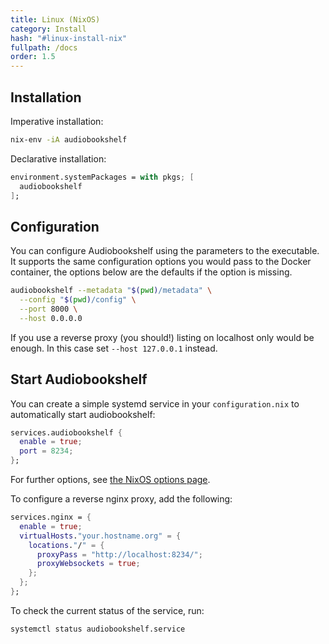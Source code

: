 ```yaml
---
title: Linux (NixOS)
category: Install
hash: "#linux-install-nix"
fullpath: /docs
order: 1.5
---
```


## Installation

Imperative installation:
```bash
nix-env -iA audiobookshelf
```

Declarative installation:
```nix
environment.systemPackages = with pkgs; [
  audiobookshelf
];
```


## Configuration

You can configure Audiobookshelf using the parameters to the executable.
It supports the same configuration options you would pass to the Docker container,
the options below are the defaults if the option is missing.

```bash
audiobookshelf --metadata "$(pwd)/metadata" \
  --config "$(pwd)/config" \
  --port 8000 \
  --host 0.0.0.0
```

If you use a reverse proxy (you should!) listing on localhost only would be enough.
In this case set `--host 127.0.0.1` instead.

## Start Audiobookshelf

You can create a simple systemd service in your `configuration.nix` to automatically start
audiobookshelf:

```nix
services.audiobookshelf {
  enable = true;
  port = 8234;
};
```
For further options, see [the NixOS options page](https://search.nixos.org/options?channel=unstable&from=0&size=50&sort=relevance&type=packages&query=services.audiobookshelf).

To configure a reverse nginx proxy, add the following:
```nix
services.nginx = {
  enable = true;
  virtualHosts."your.hostname.org" = {
    locations."/" = {
      proxyPass = "http://localhost:8234/";
      proxyWebsockets = true;
    };
  };
};
```

To check the current status of the service, run:

```bash
systemctl status audiobookshelf.service
```
